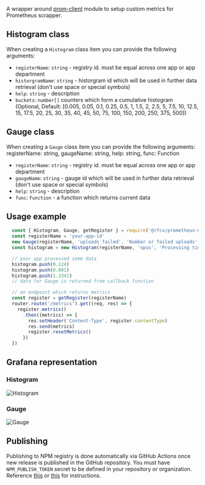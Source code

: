 A wrapper around [prom-client](https://github.com/siimon/prom-client) module to setup custom metrics for Prometheus scrapper.

## Histogram class

When creating a `Histogram` class item you can provide the following arguments:
- `registerName`: `string` - registry id. must be equal across one app or app department
- `historgramName`: `string` - historgram id which will be used in further data retrieval (don't use space or special symbols)
- `help`: `string` - description
- `buckets`: `number[]` counters which form a cumulative histogram (Optional, Default: [0.005, 0.05, 0.1, 0.25, 0.5, 1, 1.5, 2, 2.5, 5, 7.5, 10, 12.5, 15, 17.5, 20, 25, 30, 35, 40, 45, 50, 75, 100, 150, 200, 250, 375, 500])

## Gauge class

When creating a `Gauge` class item you can provide the following arguments:
registerName: string, gaugeName: string, help: string, func: Function
- `registerName`: `string` - registry id. must be equal across one app or app department
- `gaugeName`: `string` - gauge id which will be used in further data retrieval (don't use space or special symbols)
- `help`: `string` - description
- `func`: `Function` - a function which returns current data

## Usage example

```javascript
  const { Histogram, Gauge, getRegister } = require('@rfcx/prometheus-metrics')
  const registerName = 'your-app-id'
  new Gauge(registerName, 'uploads_failed', 'Number or failed uploads', () => { return db.getFailedUploads() })
  const histogram = new Histogram(registerName, 'opus', 'Processing time for opus file format', [0.005, 0.05, 0.1, 0.25, 0.5, 1, 1.5, 2, 2.5, 5,])

  // your app processed some data
  histogram.push(0.124)
  histogram.push(0.001)
  histogram.push(1.3341)
  // data for Gauge is returned from callback function

  // an endpoint which returns metrics
  const register = getRegister(registerName)
  router.route('/metrics').get((req, res) => {
    register.metrics()
      .then((metrics) => {
        res.setHeader('Content-Type', register.contentType)
        res.send(metrics)
        register.resetMetrics()
      })
  })
```

## Grafana representation
### Histogram
![Histogram](https://user-images.githubusercontent.com/2122991/166828753-10c978d3-b791-41bd-bda7-f3029f1c4218.png)
### Gauge
![Gauge](https://user-images.githubusercontent.com/2122991/166828751-baf6282e-126b-49d0-91fc-a0e2d08b8621.png)

## Publishing

Publishing to NPM registry is done automatically via GitHub Actions once new release is published in the GitHub repository.
You must have `NPM_PUBLISH_TOKEN` secret to be defined in your repository or organization. Reference [this](https://docs.github.com/en/actions/security-guides/encrypted-secrets) or [this](https://sergiodxa.com/articles/github-actions-npm-publish#configure-the-secret) for instructions.
